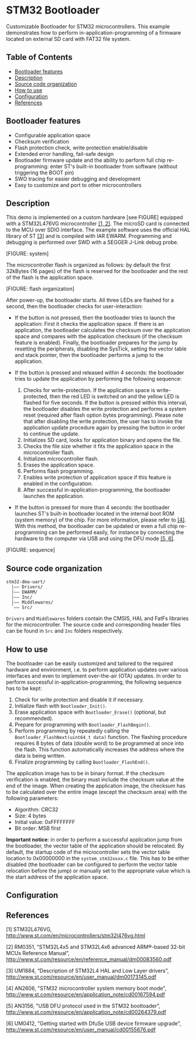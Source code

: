 # STM32 Bootloader
Customizable Bootloader for STM32 microcontrollers. This example demonstrates how to perform in-application-programming of a firmware located on external SD card with FAT32 file system.

## Table of Contents
- [Bootloader features](#bootloader-features)
- [Description](#description)
- [Source code organization](#source-code-organization)
- [How to use](#how-to-use)
- [Configuration](#configuration)
- [References](#references)

## Bootloader features
- Configurable application space
- Checksum verification
- Flash protection check, write protection enable/disable
- Extended error handling, fail-safe design
- Bootloader firmware update and the ability to perform full chip re-programming: enter ST's built-in bootloader from software (without triggering the BOOT pin)
- SWO tracing for easier debugging and development
- Easy to customize and port to other microcontrollers

## Description
This demo is implemented on a custom hardware [see FIGURE] equipped with a STM32L476VG microcontroller [[1, 2]](#references). The microSD card is connected to the MCU over SDIO interface. The example software uses the official HAL library of ST [[3]](#references) and is compiled with IAR EWARM. Programming and debugging is performed over SWD with a SEGGER J-Link debug probe.

[FIGURE: system]

The microcontroller flash is organized as follows: by default the first 32kBytes (16 pages) of the flash is reserved for the bootloader and the rest of the flash is the application space. 

[FIGURE: flash organization]

After power-up, the bootloader starts. All three LEDs are flashed for a second, then the bootloader checks for user-interaction:

- If the button is not pressed, then the bootloader tries to launch the application: First it checks the application space. If there is an application, the bootloader calculates the checksum over the application space and compares with the application checksum (if the checksum feature is enabled). Finally, the bootloader prepares for the jump by resetting the peripherals, disabling the SysTick, setting the vector table and stack pointer, then the bootloader performs a jump to the application.

- If the button is pressed and released within 4 seconds: the bootloader tries to update the application by performing the following sequence:

    1. Checks for write-protection. If the application space is write-protected, then the red LED is switched on and the yellow LED is flashed for five seconds. If the button is pressed within this interval, the bootloader disables the write protection and performs a system reset (required after flash option bytes programming). Please note that after disabling the write protection, the user has to invoke the application update procedure again by pressing the button in order to continue the update.
    2. Initializes SD card, looks for application binary and opens the file.
    3. Checks the file size whether it fits the application space in the microcontroller flash.
    4. Initializes microcontroller flash.
    5. Erases the application space.
    6. Performs flash programming.
    7. Enables write protection of application space if this feature is enabled in the configuration.
    8. After successful in-application-programming, the bootloader launches the application.

- If the button is pressed for more than 4 seconds: the bootloader launches ST's built-in bootloader located in the internal boot ROM (system memory) of the chip. For more information, please refer to [[4]](#references). With this method, the bootloader can be updated or even a full chip re-programming can be performed easily, for instance by connecting the hardware to the computer via USB and using the DFU mode [[5, 6]](#references).

[FIGURE: sequence]

## Source code organization
```
stm32-dma-uart/
  |—— Drivers/
  |—— EWARM/
  |—— Inc/
  |—— Middlewares/
  `—— Src/
```
`Drivers` and `Middlewares` folders contain the CMSIS, HAL and FatFs libraries for the microcontroller. The source code and corresponding header files can be found in `Src` and `Inc` folders respectively.

## How to use
The bootloader can be easily customized and tailored to the required hardware and environment, i.e. to perform application updates over various interfaces and even to implement over-the-air (OTA) updates. In order to perform successful in-application-programming, the following sequence has to be kept:
1. Check for write protection and disable it if necessary.
2. Initialize flash with `Bootloader_Init()`.
3. Erase application space with `Bootloader_Erase()` (optional, but recommended).
4. Prepare for programming with `Bootloader_FlashBegin()`.
5. Perform programming by repeatedly calling the `Bootloader_FlashNext(uint64_t data)` function. The flashing procedure requires 8 bytes of data (double word) to be programmed at once into the flash. This function automatically increases the address where the data is being written.
6. Finalize programming by calling `Bootloader_FlashEnd()`.

The application image has to be in binary format. If the checksum verification is enabled, the binary must include the checksum value at the end of the image. When creating the application image, the checksum has to be calculated over the entire image (except the checksum area) with the following parameters:
- Algorithm: CRC32
- Size: 4 bytes
- Initial value: 0xFFFFFFFF
- Bit order: MSB first

__Important notice__: in order to perform a successful application jump from the bootloader, the vector table of the application should be relocated. By default, the startup code of the microcontroller sets the vector table location to 0x00000000 in the `system_stm32xxxx.c` file. This has to be either disabled (the bootloader can be configured to perform the vector table relocation before the jump) or manually set to the appropriate value which is the start address of the application space.

## Configuration

## References
[1] STM32L476VG, http://www.st.com/en/microcontrollers/stm32l476vg.html

[2] RM0351, “STM32L4x5 and STM32L4x6 advanced ARM®-based 32-bit MCUs Reference Manual”, http://www.st.com/resource/en/reference_manual/dm00083560.pdf

[3] UM1884, “Description of STM32L4 HAL and Low Layer drivers”, http://www.st.com/resource/en/user_manual/dm00173145.pdf

[4] AN2606, "STM32 microcontroller system memory boot mode", http://www.st.com/resource/en/application_note/cd00167594.pdf

[5] AN3156, "USB DFU protocol used in the STM32 bootloader", http://www.st.com/resource/en/application_note/cd00264379.pdf

[6] UM0412, "Getting started with DfuSe USB device firmware upgrade", http://www.st.com/resource/en/user_manual/cd00155676.pdf
